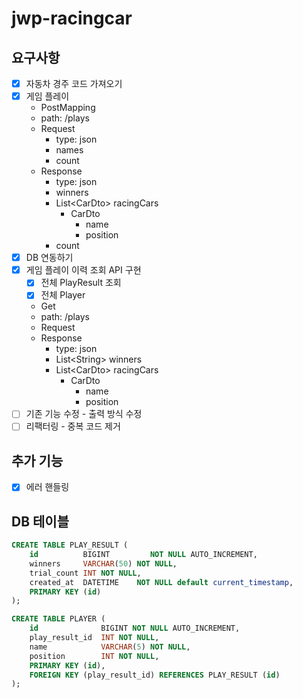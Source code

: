 # jwp-racingcar

## 요구사항
- [x] 자동차 경주 코드 가져오기
- [x] 게임 플레이
  - PostMapping
  - path: /plays
  - Request
    - type: json
    - names
    - count
  - Response
    - type: json
    - winners
    - List\<CarDto> racingCars
      - CarDto
        - name
        - position
    - count
- [x] DB 연동하기
- [x] 게임 플레이 이력 조회 API 구현 
  - [x] 전체 PlayResult 조회
  - [x] 전체 Player 
  - Get
  - path: /plays
  - Request
  - Response
    - type: json
    - List\<String> winners
    - List\<CarDto> racingCars
      - CarDto
        - name
        - position
- [ ] 기존 기능 수정 - 출력 방식 수정
- [ ] 리팩터링 - 중복 코드 제거

## 추가 기능

- [x] 에러 핸들링

## DB 테이블

```sql
CREATE TABLE PLAY_RESULT (
    id          BIGINT         NOT NULL AUTO_INCREMENT,
    winners     VARCHAR(50) NOT NULL,
    trial_count INT NOT NULL,
    created_at  DATETIME    NOT NULL default current_timestamp,
    PRIMARY KEY (id)
);

CREATE TABLE PLAYER (
    id              BIGINT NOT NULL AUTO_INCREMENT,
    play_result_id  INT NOT NULL,
    name            VARCHAR(5) NOT NULL,
    position        INT NOT NULL,
    PRIMARY KEY (id),
    FOREIGN KEY (play_result_id) REFERENCES PLAY_RESULT (id)
);
```